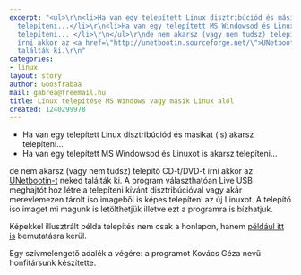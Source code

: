 ```yaml
---
excerpt: "<ul>\r\n<li>Ha van egy telepített Linux disztribúciód és másikat (is) akarsz
  telepíteni...</li>\r\n<li>Ha van egy telepített MS Windowsod és Linuxot is akarsz
  telepíteni... </li>\r\n</ul>\r\nde nem akarsz (vagy nem tudsz) telepítő CD-t/DVD-t
  írni akkor az <a href=\"http://unetbootin.sourceforge.net/\">UNetbootin-t</a> neked
  találták ki.\r\n"
categories:
- linux
layout: story
author: Goosfrabaa
mail: gabrea@freemail.hu
title: Linux telepítése MS Windows vagy másik Linux alól
created: 1240299978
---
```

<ul>
<li>Ha van egy telepített Linux disztribúciód és másikat (is) akarsz telepíteni...</li>
<li>Ha van egy telepített MS Windowsod és Linuxot is akarsz telepíteni... </li>
</ul>
de nem akarsz (vagy nem tudsz) telepítő CD-t/DVD-t írni akkor az <a href="http://unetbootin.sourceforge.net/">UNetbootin-t</a> neked találták ki.
<!--break-->
A program választhatóan Live USB meghajtót hoz létre a telepíteni kívánt disztribúcióval vagy akár merevlemezen tárolt iso imageből is képes telepíteni az új Linuxot. A telepítő iso imaget mi magunk is letölthetjük illetve ezt a programra is bízhatjuk.

Képekkel illusztrált példa telepítés nem csak a honlapon, hanem <a href="http://www.my-guides.net/en/content/view/147/1/">például itt is</a> bemutatásra kerül.

Egy szívmelengető adalék a végére: a programot Kovács Géza nevű honfitársunk készítette.
